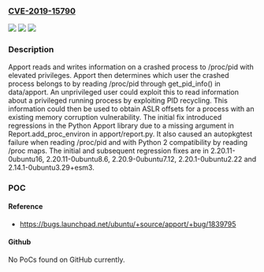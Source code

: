 ### [CVE-2019-15790](https://cve.mitre.org/cgi-bin/cvename.cgi?name=CVE-2019-15790)
![](https://img.shields.io/static/v1?label=Product&message=Apport&color=blue)
![](https://img.shields.io/static/v1?label=Version&message=2.14.1%3C%202.14.1-0ubuntu3.29%2Besm3%20&color=brighgreen)
![](https://img.shields.io/static/v1?label=Vulnerability&message=CWE-250%20Execution%20with%20Unnecessary%20Privileges&color=brighgreen)

### Description

Apport reads and writes information on a crashed process to /proc/pid with elevated privileges. Apport then determines which user the crashed process belongs to by reading /proc/pid through get_pid_info() in data/apport. An unprivileged user could exploit this to read information about a privileged running process by exploiting PID recycling. This information could then be used to obtain ASLR offsets for a process with an existing memory corruption vulnerability. The initial fix introduced regressions in the Python Apport library due to a missing argument in Report.add_proc_environ in apport/report.py. It also caused an autopkgtest failure when reading /proc/pid and with Python 2 compatibility by reading /proc maps. The initial and subsequent regression fixes are in 2.20.11-0ubuntu16, 2.20.11-0ubuntu8.6, 2.20.9-0ubuntu7.12, 2.20.1-0ubuntu2.22 and 2.14.1-0ubuntu3.29+esm3.

### POC

#### Reference
- https://bugs.launchpad.net/ubuntu/+source/apport/+bug/1839795

#### Github
No PoCs found on GitHub currently.


